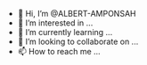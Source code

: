 - 👋 Hi, I’m @ALBERT-AMPONSAH
- 👀 I’m interested in ...
- 🌱 I’m currently learning ...
- 💞️ I’m looking to collaborate on ...
- 📫 How to reach me ...

<!---
ALBERT-AMPONSAH/ALBERT-AMPONSAH is a ✨ special ✨ repository because its `README.md` (this file) appears on your GitHub profile.
You can click the Preview link to take a look at your changes.
--->
